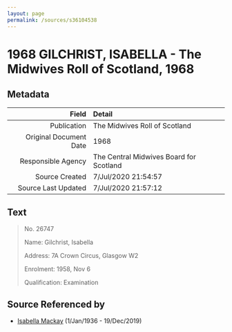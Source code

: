 ```yaml
---
layout: page
permalink: /sources/s36104538
---
```


# 1968 GILCHRIST, ISABELLA - The Midwives Roll of Scotland, 1968

## Metadata

Field | Detail
---:|:---
Publication | The Midwives Roll of Scotland
Original Document Date | 1968
Responsible Agency | The Central Midwives Board for Scotland
Source Created | 7/Jul/2020 21:54:57
Source Last Updated | 7/Jul/2020 21:57:12

## Text

> No. 26747
>
> Name: Gilchrist, Isabella
>
> Address: 7A Crown Circus, Glasgow W2
>
> Enrolment: 1958, Nov 6
>
> Qualification: Examination
>

## Source Referenced by

* [Isabella Mackay](../people/@25303611@-isabella-mackay-b1936-1-1-d2019-12-19.md) (1/Jan/1936 - 19/Dec/2019)
